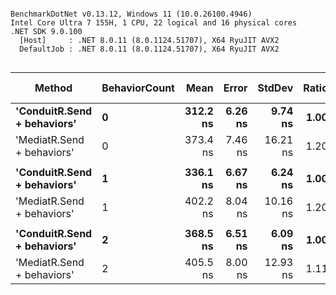 ```

BenchmarkDotNet v0.13.12, Windows 11 (10.0.26100.4946)
Intel Core Ultra 7 155H, 1 CPU, 22 logical and 16 physical cores
.NET SDK 9.0.100
  [Host]     : .NET 8.0.11 (8.0.1124.51707), X64 RyuJIT AVX2
  DefaultJob : .NET 8.0.11 (8.0.1124.51707), X64 RyuJIT AVX2


```
| Method                      | BehaviorCount | Mean     | Error   | StdDev   | Ratio | RatioSD | Gen0   | Allocated | Alloc Ratio |
|---------------------------- |-------------- |---------:|--------:|---------:|------:|--------:|-------:|----------:|------------:|
| **&#39;ConduitR.Send + behaviors&#39;** | **0**             | **312.2 ns** | **6.26 ns** |  **9.74 ns** |  **1.00** |    **0.00** | **0.0381** |     **480 B** |        **1.00** |
| &#39;MediatR.Send + behaviors&#39;  | 0             | 373.4 ns | 7.46 ns | 16.21 ns |  1.20 |    0.06 | 0.1125 |    1416 B |        2.95 |
|                             |               |          |         |          |       |         |        |           |             |
| **&#39;ConduitR.Send + behaviors&#39;** | **1**             | **336.1 ns** | **6.67 ns** |  **6.24 ns** |  **1.00** |    **0.00** | **0.0534** |     **672 B** |        **1.00** |
| &#39;MediatR.Send + behaviors&#39;  | 1             | 402.2 ns | 8.04 ns | 10.16 ns |  1.20 |    0.04 | 0.1240 |    1560 B |        2.32 |
|                             |               |          |         |          |       |         |        |           |             |
| **&#39;ConduitR.Send + behaviors&#39;** | **2**             | **368.5 ns** | **6.51 ns** |  **6.09 ns** |  **1.00** |    **0.00** | **0.0644** |     **808 B** |        **1.00** |
| &#39;MediatR.Send + behaviors&#39;  | 2             | 405.5 ns | 8.00 ns | 12.93 ns |  1.11 |    0.03 | 0.1354 |    1704 B |        2.11 |
